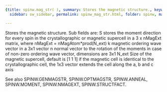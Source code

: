 ```yaml
---
{title: spinw.mag_str( ), summary: Stores the magnetic structure., keywords: sample,
  sidebar: sw_sidebar, permalink: spinw_mag_str.html, folder: spinw, mathjax: 'true'}

---
```

Stores the magnetic structure.
Sub fields are:
  S       stores the moment direction for every spin in the
          crystallographic or magnetic supercell in a
          3 x nMagExt matrix, where nMagExt = nMagAtom*prod(N_ext)
  k       magnetic ordering wave vector in a 3x1 vector
  n       normal vector to the rotation of the moments in
          case of non-zero ordering wave vector, dimensions are
          3x1
  N_ext   Size of the magnetic supercell, default is [1 1 1]
          if the magnetic cell is identical to the
          crystallographic cell, the 1x3 vector extends the
          cell along the a, b and c axis
 
See also SPINW.GENMAGSTR, SPINW.OPTMAGSTR, SPINW.ANNEAL, SPINW.MOMENT, SPINW.NMAGEXT, SPINW.STRUCTFACT.
